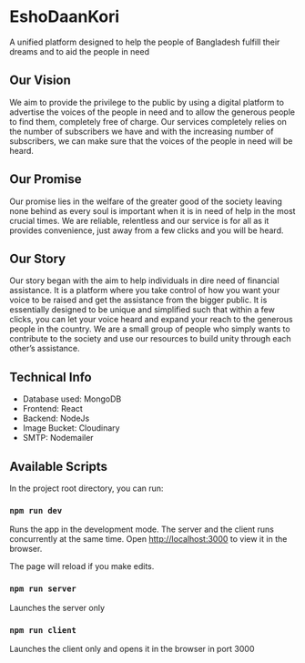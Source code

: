 # EshoDaanKori
A unified platform designed to help the people of Bangladesh fulfill their dreams and to aid the people in need

## Our Vision
We aim to provide the privilege to the public by using a digital platform to advertise the voices of the people in need and to allow the generous people to find them, completely free of charge. 
Our services completely relies on the number of subscribers we have and with the increasing number of subscribers, we can make sure that the voices of the people in need will be heard.

## Our Promise
Our promise lies in the welfare of the greater good of the society leaving none behind as every soul is important when it is in need of help in the most crucial times. We are reliable, relentless and our service is for all as it provides convenience, just away from a few clicks and you will be heard.

## Our Story
Our story began with the aim to help individuals in dire need of financial assistance. It is a platform where you take control of how you want your voice to be raised and get the assistance from the bigger public. It is essentially designed to be unique and simplified such that within a few clicks, you can let your voice heard and expand your reach to the generous people in the country. 
We are a small group of people who simply wants to contribute to the society and use our resources to build unity through each other’s assistance. 

## Technical Info

- Database used: MongoDB
- Frontend: React
- Backend: NodeJs
- Image Bucket: Cloudinary
- SMTP: Nodemailer

## Available Scripts

In the project root directory, you can run:

### `npm run dev`

Runs the app in the development mode. The server and the client runs concurrently at the same time.
Open [http://localhost:3000](http://localhost:3000) to view it in the browser.

The page will reload if you make edits.

### ``npm run server``

Launches the server only 

### ``npm run client``

Launches the client only and opens it in the browser in port 3000
